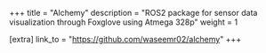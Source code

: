 +++
title = "Alchemy"
description = "ROS2 package for sensor data visualization through Foxglove using Atmega 328p" 
weight = 1

[extra]
link_to = "https://github.com/waseemr02/alchemy"
+++